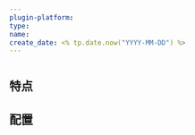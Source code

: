 ```yaml
---
plugin-platform:
type: 
name: 
create_date: <% tp.date.now("YYYY-MM-DD") %>
---
```


#

## 特点



## 配置